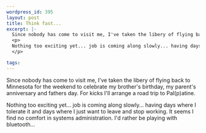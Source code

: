 ```yaml
--- 
wordpress_id: 395
layout: post
title: Think fast...
excerpt: |-
  Since nobody has come to visit me, I've taken the libery of flying back to Minnesota for the weekend to celebrate my brother's birthday, my parent's anniversary and fathers day.  For kicks I'll arrange a road trip to Pal(p)atine.
  <p>
  Nothing too exciting yet... job is coming along slowly... having days where I tolerate it and days where I just want to leave and stop working.  It seems I find no comfort in systems administration.  I'd rather be playing with bluetooth...
  </p>

tags: 
---
```


Since nobody has come to visit me, I've taken the libery of flying back to Minnesota for the weekend to celebrate my brother's birthday, my parent's anniversary and fathers day.  For kicks I'll arrange a road trip to Pal(p)atine.
<p>
Nothing too exciting yet... job is coming along slowly... having days where I tolerate it and days where I just want to leave and stop working.  It seems I find no comfort in systems administration.  I'd rather be playing with bluetooth...
</p>
